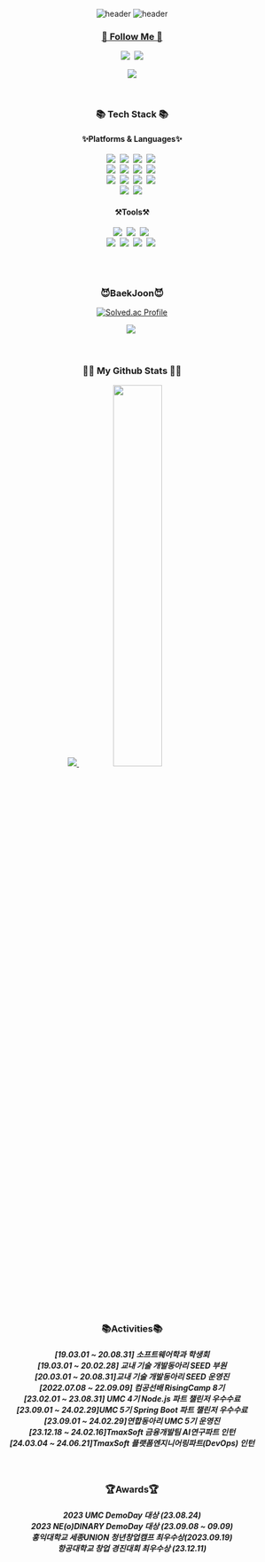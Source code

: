 <div align="center">

![header](https://capsule-render.vercel.app/api?type=waving&color=gradient&height=120&animation=fadeIn&section=footer&text=🙋‍♂️💻⌨️&fontAlign=70)
![header](https://capsule-render.vercel.app/api?type=venom&color=gradient&customColorList=0,2,2,5,30&height=300&section=header&text=Welcome!&fontSize=90&fontColor=d6ace6)

</div>

<p align="center">
  <a href="[https://hits.seeyoufarm.com](https://capsule-render.vercel.app/api?type=venom&color=gradient&customColorList=0,2,2,5,30&height=300&section=header&text=Welcome&fontSize=90&fontColor=d6ace6)">
</p>

<h3 align="center">🌈 Follow Me 🌈</h3>
<p align="center">
  <a href="https://velog.io/@fbwogur121"><img src="https://img.shields.io/badge/Tech%20Blog-11B48A?style=for-the-badge&logo=Vimeo&logoColor=white&link=https://velog.io/@fbwogur121"/></a>&nbsp
  <a href="mailto:kimhyein7110@gmail.com"><img src="https://img.shields.io/badge/Gmail-d14836?style=for-the-badge&logo=Gmail&logoColor=white&link=ys07009222@gmail.com"/></a>
</p>

<p align="center">
  <a href="https://hits.seeyoufarm.com"><img src="https://hits.seeyoufarm.com/api/count/incr/badge.svg?url=https%3A%2F%2Fgithub.com%2Fhyeinisfree&count_bg=%2341B883&title_bg=%23CDC2C2&icon=github.svg&icon_color=%23E7E7E7&title=views&for-the-badge=false"/></a>
</p>
<br>


<h3 align="center">📚 Tech Stack 📚</h3>
<h4 align="center">✨Platforms & Languages✨</h4>
<p align="center">
<img src="https://img.shields.io/badge/SpringBoot-6DB33F?style=for-the-badge&logo=SpringBoot&logoColor=white"/></a>&nbsp
<img src="https://img.shields.io/badge/Spring-6DB33F?style=for-the-badge&logo=Spring&logoColor=white"/></a>&nbsp
<img src="https://img.shields.io/badge/Node.js-339933?style=for-the-badge&logo=Node.js&logoColor=white"/></a>&nbsp
<img src="https://img.shields.io/badge/Express-000000?style=for-the-badge&logo=Express&logoColor=white"/></a>&nbsp<br>
<img src="https://img.shields.io/badge/MySQL-4479A1?style=for-the-badge&logo=MySQL&logoColor=white"/></a>&nbsp
<img src="https://img.shields.io/badge/Python-3776AB?style=for-the-badge&logo=Python&logoColor=white"/></a>&nbsp
<img src="https://img.shields.io/badge/JavaScript-F7DF1E?style=for-the-badge&logo=JavaScript&logoColor=white"/></a>&nbsp
<img src="https://img.shields.io/badge/Java-007396?style=for-the-badge&logo=OpenJDK&logoColor=white"/></a>&nbsp<br>
<img src="https://img.shields.io/badge/C-A8B9CC?style=for-the-badge&logo=C&logoColor=white"/></a>&nbsp
<img src="https://img.shields.io/badge/C++-00599C?style=for-the-badge&logo=c%2B%2B&logoColor=white"/></a>&nbsp
<img src="https://img.shields.io/badge/R-276DC3?style=for-the-badge&logo=R&logoColor=white"/></a>&nbsp
<img src="https://img.shields.io/badge/Kotlin-7F52FF?style=for-the-badge&logo=Kotlin&logoColor=white"/></a>&nbsp<br>
<img src="https://img.shields.io/badge/AWS-232F3E?style=for-the-badge&logo=AmazonAWS&logoColor=white"/></a>&nbsp
<img src="https://img.shields.io/badge/Jupyter-F37626?style=for-the-badge&logo=Jupyter&logoColor=white"/></a>&nbsp
</p>
<h4 align="center">⚒️Tools⚒️</h4>
<p align="center">
<img src="https://img.shields.io/badge/Visual Studio Code-007ACC?style=for-the-badge&logo=Visual Studio Code&logoColor=white"/></a>&nbsp
<img src="https://img.shields.io/badge/IntelliJ-000000?style=for-the-badge&logo=IntelliJ IDEA&logoColor=white"/></a>&nbsp
<img src="https://img.shields.io/badge/Eclipse IDE-2C2255?style=for-the-badge&logo=Eclipse IDE&logoColor=white"/></a>&nbsp<br>
<img src="https://img.shields.io/badge/RStudio-75AADB?style=for-the-badge&logo=RStudio&logoColor=white"/></a>&nbsp
<img src="https://img.shields.io/badge/Git-F05032?style=for-the-badge&logo=Git&logoColor=white"/></a>&nbsp
<img src="https://img.shields.io/badge/GitHub-181717?style=for-the-badge&logo=GitHub&logoColor=white"/></a>&nbsp
<img src="https://img.shields.io/badge/Docker-2E9AFE?style=for-the-badge&logo=Docker&logoColor=white"/></a>&nbsp
</p>

<br>
<br>
<h3 align="center">😈BaekJoon😈</h3>
<div align="center">

[![Solved.ac Profile](http://mazassumnida.wtf/api/generate_badge?boj=fbwogur121)](https://solved.ac/fbwogur121)<br/>

</div>
<p align="center">
<img src="https://img.shields.io/badge/Python-3776AB?style=plastic&logo=Python&logoColor=white"/></a>&nbsp
</p>
<br>

<h3 align="center">👩‍💻 My Github Stats 👩‍💻</h3>

<p align="center">
<a href="s">
  <img src="https://github-readme-stats.vercel.app/api/top-langs/?username=fbwogur121&exclude_repo=fbwogur121.github.io&layout=compact&theme=tokyonight" />
</a>
<a href="s">
  <img src="https://github-readme-stats.vercel.app/api?username=fbwogur121&theme=tokyonight&show_icons=true" width="42%" />
</a>
</p>
<br>
<h3 align="center">📚Activities📚</h3>
<h5 align="center">[19.03.01 ~ 20.08.31] 소프트웨어학과 학생회<br>[19.03.01 ~ 20.02.28] 교내 기술 개발동아리 SEED 부원 <br>[20.03.01 ~ 20.08.31]교내 기술 개발동아리 SEED 운영진 <br>[2022.07.08 ~ 22.09.09] 컴공선배 RisingCamp 8기 <br>[23.02.01 ~ 23.08.31] UMC 4기 Node.js 파트 챌린저 우수수료 <br>[23.09.01 ~ 24.02.29]UMC 5기 Spring Boot 파트 챌린저 우수수료 <br>[23.09.01 ~ 24.02.29]연합동아리 UMC 5기 운영진 <br>[23.12.18 ~ 24.02.16]TmaxSoft 금융개발팀 AI연구파트 인턴 <br>[24.03.04 ~ 24.06.21]TmaxSoft 플랫폼엔지니어링파트(DevOps) 인턴 </h5>


<br>
<h3 align="center">🏆Awards🏆</h3>
<h5 align="center">2023 UMC DemoDay 대상 (23.08.24)<br>2023 NE(o)DINARY DemoDay 대상 (23.09.08 ~ 09.09)<br>홍익대학교 세종UNION 청년창업캠프 최우수상(2023.09.19)<br>항공대학교 창업 경진대회 최우수상 (23.12.11)</h5>
